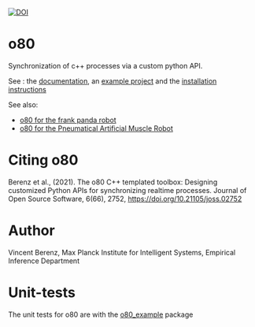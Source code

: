 [![DOI](https://joss.theoj.org/papers/10.21105/joss.02752/status.svg)](https://doi.org/10.21105/joss.02752)

# o80
Synchronization of c++ processes via a custom python API.

See : the [documentation](http://people.tuebingen.mpg.de/mpi-is-software/o80/docs/o80/index.html), an [example project](https://github.com/intelligent-soft-robots/o80_example) and the [installation instructions](http://people.tuebingen.mpg.de/mpi-is-software/o80/docs/o80/doc/02.installation.html)

See also: 
- [o80 for the frank panda robot](https://github.com/Data-Science-in-Mechanical-Engineering/franka_o80)
- [o80 for the Pneumatical Artificial Muscle Robot](https://intelligent-soft-robots.github.io/pam_documentation/index.html)

# Citing o80

Berenz et al., (2021). The o80 C++ templated toolbox: Designing customized Python APIs for synchronizing realtime processes. Journal of Open Source Software, 6(66), 2752, https://doi.org/10.21105/joss.02752

# Author
Vincent Berenz, Max Planck Institute for Intelligent Systems, Empirical Inference Department

# Unit-tests
The unit tests for o80 are with the [o80_example](https://github.com/intelligent-soft-robots/o80_example) package
